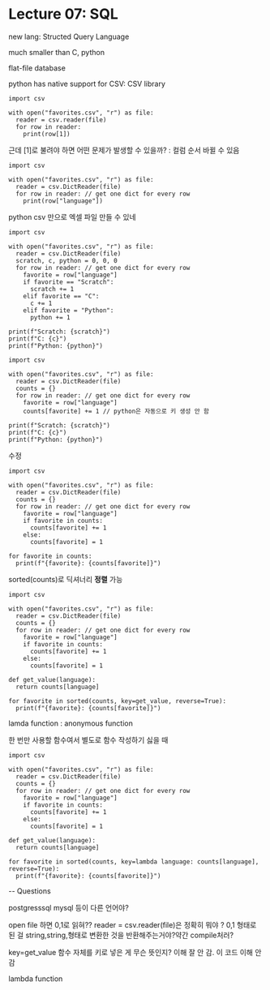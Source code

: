 # Lecture 07: SQL

new lang: Structed Query Language

much smaller than C, python

flat-file database

python has native support for CSV: CSV library

```
import csv

with open("favorites.csv", "r") as file:
  reader = csv.reader(file)
  for row in reader:
    print(row[1])
```
근데 [1]로 불려야 하면 어떤 문제가 발생할 수 있을까?
: 컬럼 순서 바뀔 수 있음

```
import csv

with open("favorites.csv", "r") as file:
  reader = csv.DictReader(file)
  for row in reader: // get one dict for every row
    print(row["language"])
```

python csv 만으로 엑셀 파일 만들 수 있네


```
import csv

with open("favorites.csv", "r") as file:
  reader = csv.DictReader(file)
  scratch, c, python = 0, 0, 0
  for row in reader: // get one dict for every row
    favorite = row["language"]
    if favorite == "Scratch":
      scratch += 1
    elif favorite == "C":
      c += 1
    elif favorite = "Python":
      python += 1

print(f"Scratch: {scratch}")
print(f"C: {c}")
print(f"Python: {python}")
```

```
import csv

with open("favorites.csv", "r") as file:
  reader = csv.DictReader(file)
  counts = {}
  for row in reader: // get one dict for every row
    favorite = row["language"]
    counts[favorite] += 1 // python은 자동으로 키 생성 안 함

print(f"Scratch: {scratch}")
print(f"C: {c}")
print(f"Python: {python}")
```
수정
```
import csv

with open("favorites.csv", "r") as file:
  reader = csv.DictReader(file)
  counts = {}
  for row in reader: // get one dict for every row
    favorite = row["language"]
    if favorite in counts:
      counts[favorite] += 1
    else:
      counts[favorite] = 1

for favorite in counts:
  print(f"{favorite}: {counts[favorite]}")
```

sorted(counts)로 딕셔너리 **정렬** 가능

```
import csv

with open("favorites.csv", "r") as file:
  reader = csv.DictReader(file)
  counts = {}
  for row in reader: // get one dict for every row
    favorite = row["language"]
    if favorite in counts:
      counts[favorite] += 1
    else:
      counts[favorite] = 1

def get_value(language):
  return counts[language]

for favorite in sorted(counts, key=get_value, reverse=True):
  print(f"{favorite}: {counts[favorite]}")
```

lamda function : anonymous function

한 번만 사용할 함수여서 별도로 함수 작성하기 싫을 때 

```
import csv

with open("favorites.csv", "r") as file:
  reader = csv.DictReader(file)
  counts = {}
  for row in reader: // get one dict for every row
    favorite = row["language"]
    if favorite in counts:
      counts[favorite] += 1
    else:
      counts[favorite] = 1

def get_value(language):
  return counts[language]

for favorite in sorted(counts, key=lambda language: counts[language], reverse=True):
  print(f"{favorite}: {counts[favorite]}")
```

--
Questions

postgresssql mysql 등이 다른 언어야?

open file 하면 0,1로 읽혀??
reader = csv.reader(file)은 정확히 뭐야 ? 0,1 형태로 된 걸
string,string,형태로 변환한 것을 반환해주는거야?약간 compile처러?

key=get_value 함수 자체를 키로 넣은 게 무슨 뜻인지? 이해 잘 안 감. 이 코드 이해 안 감

lambda function



